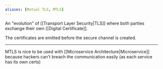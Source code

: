 ```yaml
---
aliases: [Mutual TLS, MTLS]
---
```


An "evolution" of [[Transport Layer Security|TLS]] where both parties exchange their own [[Digital Certificate]].

The certificates are emitted before the secure channel is created.

---

MTLS is nice to be used with [[Microservice Architecture|Microservice]] because hackers can't breach the communication easily (as each service has its own certs)
